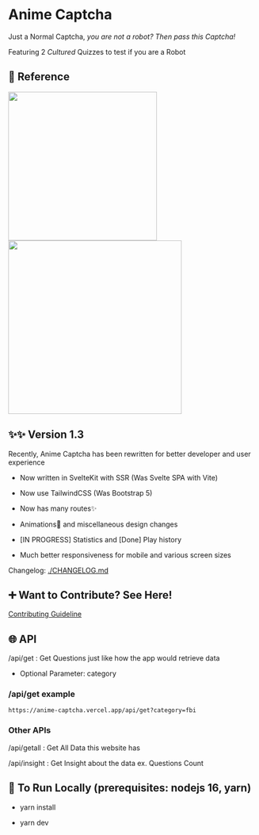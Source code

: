 # Anime Captcha

Just a Normal Captcha, _you are not a robot? Then pass this Captcha!_

Featuring 2 _Cultured_ Quizzes to test if you are a Robot

## 🍅 Reference

<img src="https://pbs.twimg.com/media/EXqFcdtWAAETZwC.jpg" height="300px" />

<br />

<img src="https://titterfun.com/api/assets/image/zmmkr837ciax.jpg" height="350px" />

## ✨✨ Version 1.3

Recently, Anime Captcha has been rewritten for better developer and user experience

- Now written in SvelteKit with SSR (Was Svelte SPA with Vite)

- Now use TailwindCSS (Was Bootstrap 5)

- Now has many routes✨

- Animations🤩 and miscellaneous design changes

- [IN PROGRESS] Statistics and [Done] Play history

- Much better responsiveness for mobile and various screen sizes

Changelog: [./CHANGELOG.md](./CHANGELOG.md)

## ➕ Want to Contribute? See Here!

[Contributing Guideline](./CONTRIBUTING.md)

## 🌐 API

/api/get : Get Questions just like how the app would retrieve data

- Optional Parameter: category

### /api/get example

```
https://anime-captcha.vercel.app/api/get?category=fbi
```

### Other APIs

/api/getall : Get All Data this website has

/api/insight : Get Insight about the data ex. Questions Count

## 🔼 To Run Locally (prerequisites: nodejs 16, yarn)

- yarn install

- yarn dev
